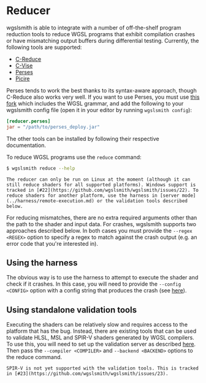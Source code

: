 # Reducer

wgslsmith is able to integrate with a number of off-the-shelf program reduction tools to reduce WGSL programs that exhibit compilation crashes or have mismatching output buffers during differential testing. Currently, the following tools are supported:

- [C-Reduce](https://github.com/csmith-project/creduce)
- [C-Vise](https://github.com/marxin/cvise)
- [Perses](https://github.com/perses-project/perses)
- [Picire](https://github.com/renatahodovan/picire)

Perses tends to work the best thanks to its syntax-aware approach, though C-Reduce also works very well. If you want to use Perses, you must use [this fork](https://github.com/wgslsmith/perses) which includes the WGSL grammar, and add the following to your wgslsmith config file (open it in your editor by running `wgslsmith config`):

```toml
[reducer.perses]
jar = "/path/to/perses_deploy.jar"
```

The other tools can be installed by following their respective documentation.

To reduce WGSL programs use the `reduce` command:

```sh
$ wgslsmith reduce --help
```

```admonish warning
The reducer can only be run on Linux at the moment (although it can still reduce shaders for all supported platforms). Windows support is tracked in [#22](https://github.com/wgslsmith/wgslsmith/issues/22). To reduce shaders for another platform, use the harness in [server mode](../harness/remote-execution.md) or the validation tools described below.
```

For reducing mismatches, there are no extra required arguments other than the path to the shader and input data. For crashes, wgslsmith supports two approaches described below. In both cases you must provide the `--regex <REGEX>` option to specify a regex to match against the crash output (e.g. an error code that you're interested in).

## Using the harness

The obvious way is to use the harness to attempt to execute the shader and check if it crashes. In this case, you will need to provide the `--config <CONFIG>` option with a config string that produces the crash (see [here](../harness/configurations.html)).

## Using standalone validation tools

Executing the shaders can be relatively slow and requires access to the platform that has the bug. Instead, there are existing tools that can be used to validate HLSL, MSL and SPIR-V shaders generated by WGSL compilers. To use this, you will need to set up the validation server as described [here](../validator/index.md). Then pass the `--compiler <COMPILER>` and `--backend <BACKEND>` options to the reduce command.

```admonish warning
SPIR-V is not yet supported with the validation tools. This is tracked in [#23](https://github.com/wgslsmith/wgslsmith/issues/23).
```
